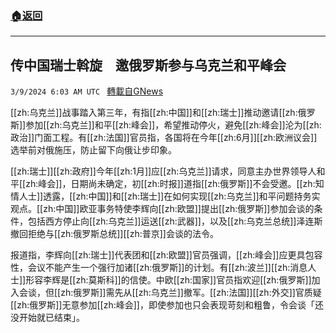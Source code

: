 ###  [:house:返回](README.md)
---


## 传中国瑞士斡旋　邀俄罗斯参与乌克兰和平峰会
`3/9/2024 6:03 AM UTC ` [轉載自GNews](https://gnews.org/articles/2379190)

[[zh:乌克兰]]战事踏入第三年，有指[[zh:中国]]和[[zh:瑞士]]推动邀请[[zh:俄罗斯]]参加[[zh:乌克兰]]和平[[zh:峰会]]，希望推动停火，避免[[zh:峰会]]沦为[[zh:政治]]门面工程。有[[zh:法国]]官员指，各国将在今年[[zh:6月]][[zh:欧洲议会]]选举前对俄施压，防止留下向俄让步印象。

[[zh:瑞士]][[zh:政府]]今年[[zh:1月]]应[[zh:乌克兰]]请求，同意主办世界领导人和平[[zh:峰会]]，日期尚未确定，初[[zh:时报]]道指[[zh:俄罗斯]]不会受邀。[[zh:知情人士]]透露，[[zh:中国]]和[[zh:瑞士]]在如何实现[[zh:乌克兰]]和平问题持务实观点。[[zh:中国]]欧亚事务特使李辉向[[zh:欧盟]]提出[[zh:俄罗斯]]参加会谈的条件，包括西方停止向[[zh:乌克兰]]运送[[zh:武器]]，以及[[zh:乌克兰总统]]泽连斯撤回拒绝与[[zh:俄罗斯总统]][[zh:普京]]会谈的法令。

报道指，李辉向[[zh:瑞士]]代表团和[[zh:欧盟]]官员强调，[[zh:峰会]]应更具包容性，会议不能产生一个强行加诸[[zh:俄罗斯]]的计划。有[[zh:波兰]][[zh:消息人士]]形容李辉是[[zh:莫斯科]]的信使。中欧[[zh:国家]]官员指欢迎[[zh:俄罗斯]]加入会谈，但[[zh:俄罗斯]]需先从[[zh:乌克兰]]撤军。[[zh:法国]][[zh:外交]]官质疑[[zh:俄罗斯]]无意参加[[zh:峰会]]，即使参加也只会表现苛刻和粗鲁，令会谈「还没开始就已结束」。

